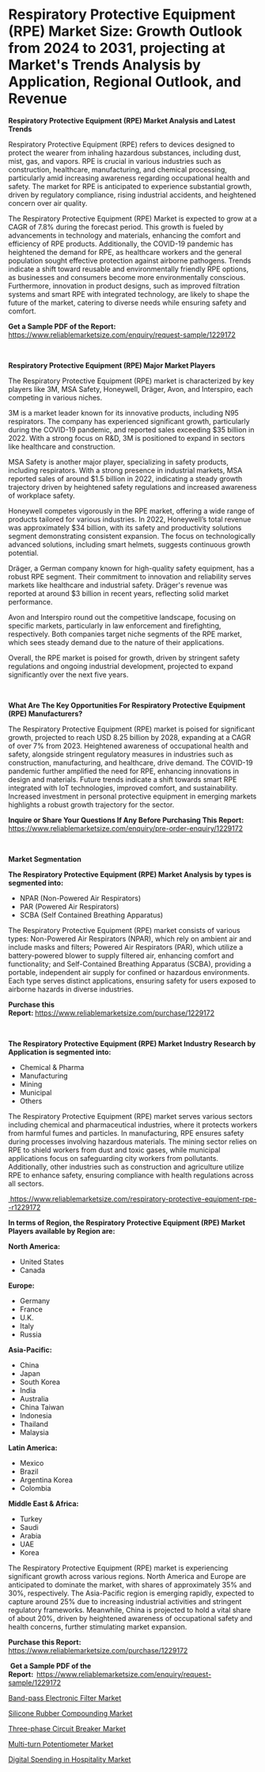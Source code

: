 <p><h1>Respiratory Protective Equipment (RPE) Market Size: Growth Outlook from 2024 to 2031, projecting at Market's Trends Analysis by Application, Regional Outlook, and Revenue</h1></p><p><strong>Respiratory Protective Equipment (RPE) Market Analysis and Latest Trends</strong></p>
<p><p>Respiratory Protective Equipment (RPE) refers to devices designed to protect the wearer from inhaling hazardous substances, including dust, mist, gas, and vapors. RPE is crucial in various industries such as construction, healthcare, manufacturing, and chemical processing, particularly amid increasing awareness regarding occupational health and safety. The market for RPE is anticipated to experience substantial growth, driven by regulatory compliance, rising industrial accidents, and heightened concern over air quality.</p><p>The Respiratory Protective Equipment (RPE) Market is expected to grow at a CAGR of 7.8% during the forecast period. This growth is fueled by advancements in technology and materials, enhancing the comfort and efficiency of RPE products. Additionally, the COVID-19 pandemic has heightened the demand for RPE, as healthcare workers and the general population sought effective protection against airborne pathogens. Trends indicate a shift toward reusable and environmentally friendly RPE options, as businesses and consumers become more environmentally conscious. Furthermore, innovation in product designs, such as improved filtration systems and smart RPE with integrated technology, are likely to shape the future of the market, catering to diverse needs while ensuring safety and comfort.</p></p>
<p><strong>Get a Sample PDF of the Report:&nbsp;</strong> <a href="https://www.reliablemarketsize.com/enquiry/request-sample/1229172?utm_campaign=1592&utm_medium=2&utm_source=Github&utm_content=ia&utm_term=15102024&utm_id=respiratory-protective-equipment-rpe">https://www.reliablemarketsize.com/enquiry/request-sample/1229172</a></p>
<p>&nbsp;</p>
<p><strong>Respiratory Protective Equipment (RPE) Major Market Players</strong></p>
<p><p>The Respiratory Protective Equipment (RPE) market is characterized by key players like 3M, MSA Safety, Honeywell, Dräger, Avon, and Interspiro, each competing in various niches. </p><p>3M is a market leader known for its innovative products, including N95 respirators. The company has experienced significant growth, particularly during the COVID-19 pandemic, and reported sales exceeding $35 billion in 2022. With a strong focus on R&D, 3M is positioned to expand in sectors like healthcare and construction.</p><p>MSA Safety is another major player, specializing in safety products, including respirators. With a strong presence in industrial markets, MSA reported sales of around $1.5 billion in 2022, indicating a steady growth trajectory driven by heightened safety regulations and increased awareness of workplace safety. </p><p>Honeywell competes vigorously in the RPE market, offering a wide range of products tailored for various industries. In 2022, Honeywell’s total revenue was approximately $34 billion, with its safety and productivity solutions segment demonstrating consistent expansion. The focus on technologically advanced solutions, including smart helmets, suggests continuous growth potential. </p><p>Dräger, a German company known for high-quality safety equipment, has a robust RPE segment. Their commitment to innovation and reliability serves markets like healthcare and industrial safety. Dräger's revenue was reported at around $3 billion in recent years, reflecting solid market performance.</p><p>Avon and Interspiro round out the competitive landscape, focusing on specific markets, particularly in law enforcement and firefighting, respectively. Both companies target niche segments of the RPE market, which sees steady demand due to the nature of their applications.</p><p>Overall, the RPE market is poised for growth, driven by stringent safety regulations and ongoing industrial development, projected to expand significantly over the next five years.</p></p>
<p>&nbsp;</p>
<p><strong>What Are The Key Opportunities For Respiratory Protective Equipment (RPE) Manufacturers?</strong></p>
<p><p>The Respiratory Protective Equipment (RPE) market is poised for significant growth, projected to reach USD 8.25 billion by 2028, expanding at a CAGR of over 7% from 2023. Heightened awareness of occupational health and safety, alongside stringent regulatory measures in industries such as construction, manufacturing, and healthcare, drive demand. The COVID-19 pandemic further amplified the need for RPE, enhancing innovations in design and materials. Future trends indicate a shift towards smart RPE integrated with IoT technologies, improved comfort, and sustainability. Increased investment in personal protective equipment in emerging markets highlights a robust growth trajectory for the sector.</p></p>
<p><strong>Inquire or Share Your Questions If Any Before Purchasing This Report:</strong> <a href="https://www.reliablemarketsize.com/enquiry/pre-order-enquiry/1229172?utm_campaign=1592&utm_medium=2&utm_source=Github&utm_content=ia&utm_term=15102024&utm_id=respiratory-protective-equipment-rpe">https://www.reliablemarketsize.com/enquiry/pre-order-enquiry/1229172</a></p>
<p>&nbsp;</p>
<p><strong>Market Segmentation</strong></p>
<p><strong>The Respiratory Protective Equipment (RPE) Market Analysis by types is segmented into:</strong></p>
<p><ul><li>NPAR (Non-Powered Air Respirators)</li><li>PAR (Powered Air Respirators)</li><li>SCBA (Self Contained Breathing Apparatus)</li></ul></p>
<p><p>The Respiratory Protective Equipment (RPE) market consists of various types: Non-Powered Air Respirators (NPAR), which rely on ambient air and include masks and filters; Powered Air Respirators (PAR), which utilize a battery-powered blower to supply filtered air, enhancing comfort and functionality; and Self-Contained Breathing Apparatus (SCBA), providing a portable, independent air supply for confined or hazardous environments. Each type serves distinct applications, ensuring safety for users exposed to airborne hazards in diverse industries.</p></p>
<p><strong>Purchase this Report:&nbsp;</strong><a href="https://www.reliablemarketsize.com/purchase/1229172?utm_campaign=1592&utm_medium=2&utm_source=Github&utm_content=ia&utm_term=15102024&utm_id=respiratory-protective-equipment-rpe">https://www.reliablemarketsize.com/purchase/1229172</a></p>
<p>&nbsp;</p>
<p><strong>The Respiratory Protective Equipment (RPE) Market Industry Research by Application is segmented into:</strong></p>
<p><ul><li>Chemical & Pharma</li><li>Manufacturing</li><li>Mining</li><li>Municipal</li><li>Others</li></ul></p>
<p><p>The Respiratory Protective Equipment (RPE) market serves various sectors including chemical and pharmaceutical industries, where it protects workers from harmful fumes and particles. In manufacturing, RPE ensures safety during processes involving hazardous materials. The mining sector relies on RPE to shield workers from dust and toxic gases, while municipal applications focus on safeguarding city workers from pollutants. Additionally, other industries such as construction and agriculture utilize RPE to enhance safety, ensuring compliance with health regulations across all sectors.</p></p>
<p><a href="https://www.reliablemarketsize.com/respiratory-protective-equipment-rpe--r1229172?utm_campaign=1592&utm_medium=2&utm_source=Github&utm_content=ia&utm_term=15102024&utm_id=respiratory-protective-equipment-rpe">&nbsp;https://www.reliablemarketsize.com/respiratory-protective-equipment-rpe--r1229172</a></p>
<p><strong>In terms of Region, the Respiratory Protective Equipment (RPE) Market Players available by Region are:</strong></p>
<p>
    <p> <strong> North America: </strong>
        <ul>
            <li>United States</li>
            <li>Canada</li>
        </ul>
        </p> 
    <p> <strong> Europe: </strong>
        <ul>
            <li>Germany</li>
            <li>France</li>
            <li>U.K.</li>
            <li>Italy</li>
            <li>Russia</li>
        </ul>
        </p> 
    <p> <strong> Asia-Pacific: </strong>
        <ul>
            <li>China</li>
            <li>Japan</li>
            <li>South Korea</li>
            <li>India</li>
            <li>Australia</li>
            <li>China Taiwan</li>
            <li>Indonesia</li>
            <li>Thailand</li>
            <li>Malaysia</li>
        </ul>
        </p> 
    <p> <strong> Latin America: </strong>
        <ul>
            <li>Mexico</li>
            <li>Brazil</li>
            <li>Argentina Korea</li>
            <li>Colombia</li>
        </ul>
        </p> 
    <p> <strong> Middle East & Africa: </strong>
        <ul>
            <li>Turkey</li>
            <li>Saudi</li>
            <li>Arabia</li>
            <li>UAE</li>
            <li>Korea</li>
        </ul>
    </p>
    </p>
<p><p>The Respiratory Protective Equipment (RPE) market is experiencing significant growth across various regions. North America and Europe are anticipated to dominate the market, with shares of approximately 35% and 30%, respectively. The Asia-Pacific region is emerging rapidly, expected to capture around 25% due to increasing industrial activities and stringent regulatory frameworks. Meanwhile, China is projected to hold a vital share of about 20%, driven by heightened awareness of occupational safety and health concerns, further stimulating market expansion.</p></p>
<p><strong>Purchase this Report: </strong><a href="https://www.reliablemarketsize.com/purchase/1229172?utm_campaign=1592&utm_medium=2&utm_source=Github&utm_content=ia&utm_term=15102024&utm_id=respiratory-protective-equipment-rpe">https://www.reliablemarketsize.com/purchase/1229172</a></p>
<p>&nbsp;<strong>Get a Sample PDF of the Report:&nbsp;&nbsp;</strong><a href="https://www.reliablemarketsize.com/enquiry/request-sample/1229172?utm_campaign=1592&utm_medium=2&utm_source=Github&utm_content=ia&utm_term=15102024&utm_id=respiratory-protective-equipment-rpe">https://www.reliablemarketsize.com/enquiry/request-sample/1229172</a></p>
<p><strong></strong></p>
<p><p><a href="https://www.linkedin.com/pulse/trends-global-band-pass-electronic-filter-market-forecast-analysis-pdenc?trk=public_post_embed_feed-article-content&utm_campaign=1592&utm_medium=2&utm_source=Github&utm_content=ia&utm_term=15102024&utm_id=respiratory-protective-equipment-rpe">Band-pass Electronic Filter Market</a></p><p><a href="https://www.linkedin.com/pulse/global-silicone-rubber-compounding-market-landscape-future-8utrf?utm_campaign=1592&utm_medium=2&utm_source=Github&utm_content=ia&utm_term=15102024&utm_id=respiratory-protective-equipment-rpe">Silicone Rubber Compounding Market</a></p><p><a href="https://www.linkedin.com/pulse/global-three-phase-circuit-breaker-market-opportunities-cbvzc?trk=public_post_embed_feed-article-content&utm_campaign=1592&utm_medium=2&utm_source=Github&utm_content=ia&utm_term=15102024&utm_id=respiratory-protective-equipment-rpe">Three-phase Circuit Breaker Market</a></p><p><a href="https://www.linkedin.com/pulse/trends-global-multi-turn-potentiometer-market-forecast-analysis-mbnsc?trk=public_post_embed_feed-article-content&utm_campaign=1592&utm_medium=2&utm_source=Github&utm_content=ia&utm_term=15102024&utm_id=respiratory-protective-equipment-rpe">Multi-turn Potentiometer Market</a></p><p><a href="https://www.linkedin.com/pulse/insights-digital-spending-hospitality-industry-market-financial-d3j1c?trk=public_post_embed_feed-article-content&utm_campaign=1592&utm_medium=2&utm_source=Github&utm_content=ia&utm_term=15102024&utm_id=respiratory-protective-equipment-rpe">Digital Spending in Hospitality Market</a></p></p>